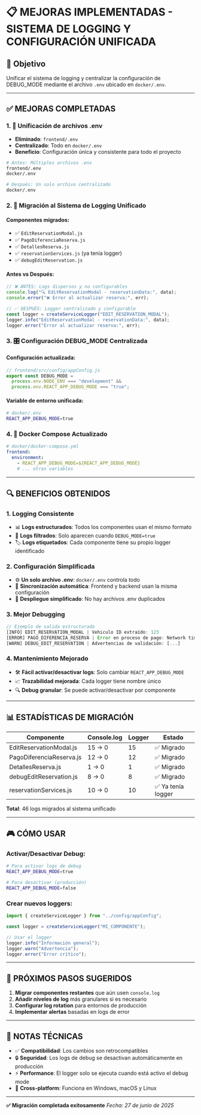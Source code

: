 # 📋 MEJORAS IMPLEMENTADAS - SISTEMA DE LOGGING Y CONFIGURACIÓN UNIFICADA

## 🎯 Objetivo

Unificar el sistema de logging y centralizar la configuración de DEBUG_MODE mediante el archivo `.env` ubicado en `docker/.env`.

---

## ✅ MEJORAS COMPLETADAS

### 1. 🔧 **Unificación de archivos .env**

- **Eliminado**: `frontend/.env`
- **Centralizado**: Todo en `docker/.env`
- **Beneficio**: Configuración única y consistente para todo el proyecto

```bash
# Antes: Múltiples archivos .env
frontend/.env
docker/.env

# Después: Un solo archivo centralizado
docker/.env
```

### 2. 📝 **Migración al Sistema de Logging Unificado**

#### Componentes migrados:

- ✅ `EditReservationModal.js`
- ✅ `PagoDiferenciaReserva.js`
- ✅ `DetallesReserva.js`
- ✅ `reservationServices.js` (ya tenía logger)
- ✅ `debugEditReservation.js`

#### Antes vs Después:

```javascript
// ❌ ANTES: Logs dispersos y no configurables
console.log("🔍 EditReservationModal - reservationData:", data);
console.error("❌ Error al actualizar reserva:", err);

// ✅ DESPUÉS: Logger centralizado y configurable
const logger = createServiceLogger("EDIT_RESERVATION_MODAL");
logger.info("EditReservationModal - reservationData:", data);
logger.error("Error al actualizar reserva:", err);
```

### 3. 🎛️ **Configuración DEBUG_MODE Centralizada**

#### Configuración actualizada:

```javascript
// frontend/src/config/appConfig.js
export const DEBUG_MODE =
  process.env.NODE_ENV === "development" &&
  process.env.REACT_APP_DEBUG_MODE === "true";
```

#### Variable de entorno unificada:

```bash
# docker/.env
REACT_APP_DEBUG_MODE=true
```

### 4. 🐳 **Docker Compose Actualizado**

```yaml
# docker/docker-compose.yml
frontend:
  environment:
    - REACT_APP_DEBUG_MODE=${REACT_APP_DEBUG_MODE}
    # ... otras variables
```

---

## 🔍 BENEFICIOS OBTENIDOS

### 1. **Logging Consistente**

- 📊 **Logs estructurados**: Todos los componentes usan el mismo formato
- 🎯 **Logs filtrados**: Solo aparecen cuando `DEBUG_MODE=true`
- 🏷️ **Logs etiquetados**: Cada componente tiene su propio logger identificado

### 2. **Configuración Simplificada**

- ⚙️ **Un solo archivo .env**: `docker/.env` controla todo
- 🔄 **Sincronización automática**: Frontend y backend usan la misma configuración
- 🚀 **Despliegue simplificado**: No hay archivos .env duplicados

### 3. **Mejor Debugging**

```javascript
// Ejemplo de salida estructurada
[INFO] EDIT_RESERVATION_MODAL | Vehiculo ID extraído: 123
[ERROR] PAGO_DIFERENCIA_RESERVA | Error en proceso de pago: Network timeout
[WARN] DEBUG_EDIT_RESERVATION | Advertencias de validación: [...]
```

### 4. **Mantenimiento Mejorado**

- 🛠️ **Fácil activar/desactivar logs**: Solo cambiar `REACT_APP_DEBUG_MODE`
- 📈 **Trazabilidad mejorada**: Cada logger tiene nombre único
- 🔍 **Debug granular**: Se puede activar/desactivar por componente

---

## 📊 ESTADÍSTICAS DE MIGRACIÓN

| Componente               | Console.log | Logger | Estado             |
| ------------------------ | ----------- | ------ | ------------------ |
| EditReservationModal.js  | 15 → 0      | 15     | ✅ Migrado         |
| PagoDiferenciaReserva.js | 12 → 0      | 12     | ✅ Migrado         |
| DetallesReserva.js       | 1 → 0       | 1      | ✅ Migrado         |
| debugEditReservation.js  | 8 → 0       | 8      | ✅ Migrado         |
| reservationServices.js   | 10 → 0      | 10     | ✅ Ya tenía logger |

**Total**: 46 logs migrados al sistema unificado

---

## 🎮 CÓMO USAR

### Activar/Desactivar Debug:

```bash
# Para activar logs de debug
REACT_APP_DEBUG_MODE=true

# Para desactivar (producción)
REACT_APP_DEBUG_MODE=false
```

### Crear nuevos loggers:

```javascript
import { createServiceLogger } from "../config/appConfig";

const logger = createServiceLogger("MI_COMPONENTE");

// Usar el logger
logger.info("Información general");
logger.warn("Advertencia");
logger.error("Error crítico");
```

---

## 🚀 PRÓXIMOS PASOS SUGERIDOS

1. **Migrar componentes restantes** que aún usen `console.log`
2. **Añadir niveles de log** más granulares si es necesario
3. **Configurar log rotation** para entornos de producción
4. **Implementar alertas** basadas en logs de error

---

## 📝 NOTAS TÉCNICAS

- ✅ **Compatibilidad**: Los cambios son retrocompatibles
- 🔒 **Seguridad**: Los logs de debug se desactivan automáticamente en producción
- ⚡ **Performance**: El logger solo se ejecuta cuando está activo el debug mode
- 📱 **Cross-platform**: Funciona en Windows, macOS y Linux

---

**✅ Migración completada exitosamente**
_Fecha: 27 de junio de 2025_
